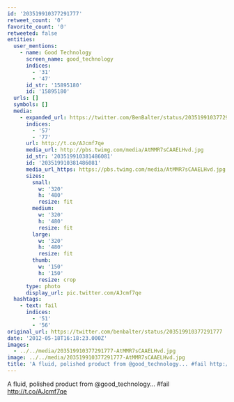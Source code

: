 ```yaml
---
id: '203519910377291777'
retweet_count: '0'
favorite_count: '0'
retweeted: false
entities:
  user_mentions:
    - name: Good Technology
      screen_name: good_technology
      indices:
        - '31'
        - '47'
      id_str: '15895180'
      id: '15895180'
  urls: []
  symbols: []
  media:
    - expanded_url: https://twitter.com/BenBalter/status/203519910377291777/photo/1
      indices:
        - '57'
        - '77'
      url: http://t.co/AJcmf7qe
      media_url: http://pbs.twimg.com/media/AtMMR7sCAAELHvd.jpg
      id_str: '203519910381486081'
      id: '203519910381486081'
      media_url_https: https://pbs.twimg.com/media/AtMMR7sCAAELHvd.jpg
      sizes:
        small:
          w: '320'
          h: '480'
          resize: fit
        medium:
          w: '320'
          h: '480'
          resize: fit
        large:
          w: '320'
          h: '480'
          resize: fit
        thumb:
          w: '150'
          h: '150'
          resize: crop
      type: photo
      display_url: pic.twitter.com/AJcmf7qe
  hashtags:
    - text: fail
      indices:
        - '51'
        - '56'
original_url: https://twitter.com/benbalter/status/203519910377291777
date: '2012-05-18T16:18:23.000Z'
images:
  - ../../media/203519910377291777-AtMMR7sCAAELHvd.jpg
image: ../../media/203519910377291777-AtMMR7sCAAELHvd.jpg
title: 'A fluid, polished product from @good_technology... #fail http://t.co/AJcmf7qe'
---
```


A fluid, polished product from @good_technology... #fail http://t.co/AJcmf7qe